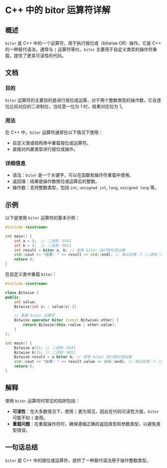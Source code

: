<!--
Meta Description: # C++ 中的 bitor 运算符详解 ## 概述 `bitor` 是 C++ 中的一个运算符，用于执行按位或（bitwise OR）操作。它是 C++ 的一种替代语法，通常与 `|` 运算符等价。`bitor` 主要用于自定义类型的操作符重载，提供了更具可读性的代码。 ## 文档 ### 目的 ...
Meta Keywords: bitor, bitwise, int, 二进制, value
-->

# C++ 中的 bitor 运算符详解

## 概述
`bitor` 是 C++ 中的一个运算符，用于执行按位或（bitwise OR）操作。它是 C++ 的一种替代语法，通常与 `|` 运算符等价。`bitor` 主要用于自定义类型的操作符重载，提供了更具可读性的代码。

## 文档
### 目的
`bitor` 运算符的主要目的是进行按位或运算。对于两个整数类型的操作数，它会逐位比较对应的二进制位，当任意一位为 1 时，结果对应位为 1。

### 用法
在 C++ 中，`bitor` 运算符通常在以下情况下使用：
- 自定义类或结构体中重载按位或运算符。
- 直接对内置类型进行按位或操作。

### 详细信息
- 语法：`bitor` 是一个关键字，可以在函数和操作符重载中使用。
- 返回值：结果是操作数按位或运算后的整数。
- 操作数：支持整数类型，包括 `int`, `unsigned int`, `long`, `unsigned long` 等。

## 示例
以下是使用 `bitor` 运算符的基本示例：

```cpp
#include <iostream>

int main() {
    int a = 5;  // 二进制：0101
    int b = 3;  // 二进制：0011
    int result = bitor a, b; // 使用 bitor 进行按位或运算
    std::cout << "结果: " << result << std::endl; // 输出结果：7（二进制：0111）
    return 0;
}
```

在自定义类中重载 `bitor`：

```cpp
#include <iostream>

class Bitwise {
public:
    int value;
    Bitwise(int v) : value(v) {}

    // 重载 bitor 运算符
    Bitwise operator bitor (const Bitwise& other) {
        return Bitwise(this->value | other.value);
    }
};

int main() {
    Bitwise a(5); // 二进制：0101
    Bitwise b(3); // 二进制：0011
    Bitwise result = a bitor b; // 使用 bitor 进行按位或运算
    std::cout << "结果: " << result.value << std::endl; // 输出结果：7（二进制：0111）
    return 0;
}
```

## 解释
使用 `bitor` 运算符时常见的陷阱包括：
- **可读性**：在大多数情况下，使用 `|` 更为常见，因此在代码可读性方面，`bitor` 可能不如 `|` 直观。
- **重载问题**：在重载操作符时，确保遵循正确的返回类型和参数类型，以避免类型错误。

## 一句话总结
`bitor` 是 C++ 中的按位或运算符，提供了一种替代语法用于操作整数类型。